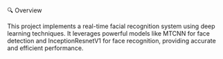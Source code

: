 🔍 Overview


This project implements a real-time facial recognition system using deep learning techniques. It leverages powerful models like MTCNN for face detection and InceptionResnetV1 for face recognition, providing accurate and efficient performance.
